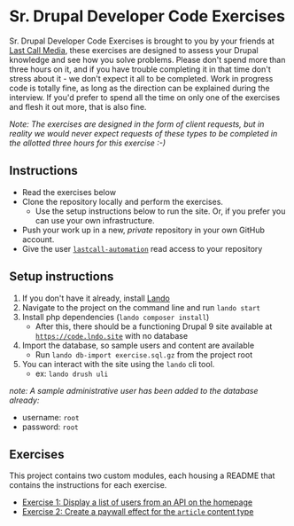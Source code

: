 # Sr. Drupal Developer Code Exercises
Sr. Drupal Developer Code Exercises is brought to you by your friends at [Last Call Media](https://www.lastcallmedia.com), these exercises are designed to assess your Drupal knowledge and see how you solve problems. Please don't spend more than three hours on it, and if you have trouble completing it in that time don't stress about it - we don't expect it all to be completed. Work in progress code is totally fine, as long as the direction can be explained during the interview. If you'd prefer to spend all the time on only one of the exercises and flesh it out more, that is also fine.

_Note: The exercises are designed in the form of client requests, but in reality we would never expect requests of these types to be completed in the allotted three hours for this exercise :-)_

## Instructions

- Read the exercises below
- Clone the repository locally and perform the exercises.
  -  Use the setup instructions below to run the site. Or, if you prefer you can use your own infrastructure.
- Push your work up in a new, _private_ repository in your own GitHub account.
- Give the user [`lastcall-automation`](https://github.com/lastcall-automation) read access to your repository

## Setup instructions
1. If you don't have it already, install [Lando](https://lando.dev/)
2. Navigate to the project on the command line and run `lando start`
3. Install php dependencies (`lando composer install`)
    - After this, there should be a functioning Drupal 9 site available at [`https://code.lndo.site`](https://code.lndo.site) with no database
3. Import the database, so sample users and content are available
    - Run `lando db-import exercise.sql.gz` from the project root
4. You can interact with the site using the `lando` cli tool.
    - ex: `lando drush uli`

_note: A sample administrative user has been added to the database already:_
- username: `root`
- password: `root`

## Exercises

This project contains two custom modules, each housing a README that contains the instructions for each exercise.

- [Exercise 1: Display a list of users from an API on the homepage](./web/modules/custom/exercise1/README.md)
- [Exercise 2: Create a paywall effect for the `article` content type](./web/modules/custom/exercise2/README.md)
